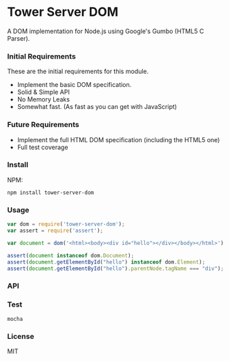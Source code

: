# Tower Server DOM

A DOM implementation for Node.js using Google's Gumbo (HTML5 C Parser).

### Initial Requirements

These are the initial requirements for this module.

* Implement the basic DOM specification.
* Solid & Simple API
* No Memory Leaks
* Somewhat fast. (As fast as you can get with JavaScript)

### Future Requirements

* Implement the full HTML DOM specification (including the HTML5 one)
* Full test coverage

### Install

NPM:

```
npm install tower-server-dom
```

### Usage

```js
var dom = require('tower-server-dom');
var assert = require('assert');

var document = dom('<html><body><div id="hello"></div></body></html>').document;

assert(document instanceof dom.Document);
assert(document.getElementById("hello") instanceof dom.Element);
assert(document.getElementById("hello").parentNode.tagName === "div");

```

### API



### Test

```
mocha
```

### License

MIT